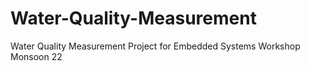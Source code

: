 # Water-Quality-Measurement
Water Quality Measurement Project for Embedded Systems Workshop Monsoon 22
